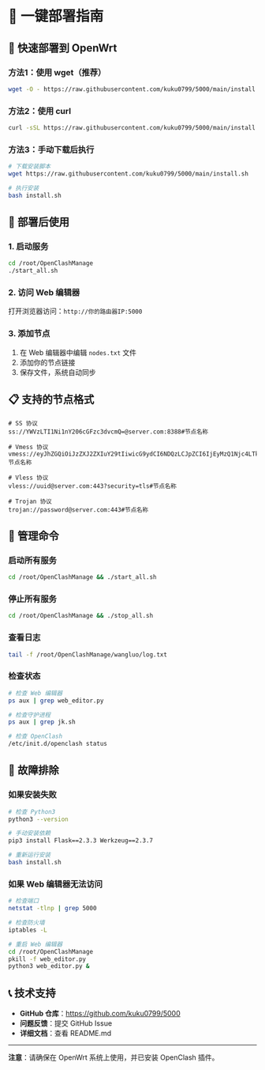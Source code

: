 # 🚀 一键部署指南

## 📱 快速部署到 OpenWrt

### 方法1：使用 wget（推荐）
```bash
wget -O - https://raw.githubusercontent.com/kuku0799/5000/main/install.sh | bash
```

### 方法2：使用 curl
```bash
curl -sSL https://raw.githubusercontent.com/kuku0799/5000/main/install.sh | bash
```

### 方法3：手动下载后执行
```bash
# 下载安装脚本
wget https://raw.githubusercontent.com/kuku0799/5000/main/install.sh

# 执行安装
bash install.sh
```

## 🎯 部署后使用

### 1. 启动服务
```bash
cd /root/OpenClashManage
./start_all.sh
```

### 2. 访问 Web 编辑器
打开浏览器访问：`http://你的路由器IP:5000`

### 3. 添加节点
1. 在 Web 编辑器中编辑 `nodes.txt` 文件
2. 添加你的节点链接
3. 保存文件，系统自动同步

## 📋 支持的节点格式

```
# SS 协议
ss://YWVzLTI1Ni1nY206cGFzc3dvcmQ=@server.com:8388#节点名称

# Vmess 协议
vmess://eyJhZGQiOiJzZXJ2ZXIuY29tIiwicG9ydCI6NDQzLCJpZCI6IjEyMzQ1Njc4LTkwYWItMTFlYy1hYzE1LTAwMTYzYzFhYzE1NSIsImFpZCI6MCwidHlwZSI6Im5vbmUiLCJob3N0IjoiIiwicGF0aCI6IiIsInRscyI6InRscyJ9#节点名称

# Vless 协议
vless://uuid@server.com:443?security=tls#节点名称

# Trojan 协议
trojan://password@server.com:443#节点名称
```

## 🔧 管理命令

### 启动所有服务
```bash
cd /root/OpenClashManage && ./start_all.sh
```

### 停止所有服务
```bash
cd /root/OpenClashManage && ./stop_all.sh
```

### 查看日志
```bash
tail -f /root/OpenClashManage/wangluo/log.txt
```

### 检查状态
```bash
# 检查 Web 编辑器
ps aux | grep web_editor.py

# 检查守护进程
ps aux | grep jk.sh

# 检查 OpenClash
/etc/init.d/openclash status
```

## 🐛 故障排除

### 如果安装失败
```bash
# 检查 Python3
python3 --version

# 手动安装依赖
pip3 install Flask==2.3.3 Werkzeug==2.3.7

# 重新运行安装
bash install.sh
```

### 如果 Web 编辑器无法访问
```bash
# 检查端口
netstat -tlnp | grep 5000

# 检查防火墙
iptables -L

# 重启 Web 编辑器
cd /root/OpenClashManage
pkill -f web_editor.py
python3 web_editor.py &
```

## 📞 技术支持

- **GitHub 仓库**：https://github.com/kuku0799/5000
- **问题反馈**：提交 GitHub Issue
- **详细文档**：查看 README.md

---

**注意**：请确保在 OpenWrt 系统上使用，并已安装 OpenClash 插件。 